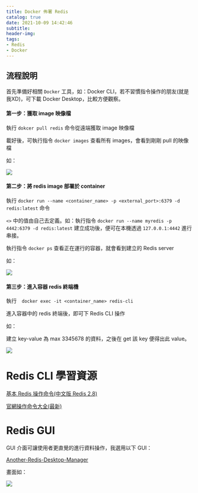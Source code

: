 ```yaml
---
title: Docker 佈署 Redis
catalog: true
date: 2021-10-09 14:42:46
subtitle:
header-img:
tags:
- Redis
- Docker
---
```

## 流程說明

首先準備好相關 `Docker` 工具，如：Docker CLI，若不習慣指令操作的朋友(就是我XD)，可下載 Docker Desktop，比較方便觀察。

#### 第一步：獲取 image 映像檔

執行 `dokcer pull redis` 命令從遠端獲取 image 映像檔

載好後，可執行指令 `docker images` 查看所有 images，會看到剛剛 pull 的映像檔

如：

![](https://i.imgur.com/RztlmAl.jpg)

#### 第二步：將 redis image 部署於 container 
執行 `docker run --name <container_name> -p <external_port>:6379 -d redis:latest` 命令

`<>` 中的值由自己去定義。如：執行指令 `docker run --name myredis -p 4442:6379 -d redis:latest` 建立成功後，便可在本機透過 `127.0.0.1:4442` 進行串接。

執行指令 `docker ps` 查看正在運行的容器，就會看到建立的 Redis server

如：

![](https://i.imgur.com/04O3Mv7.jpg)

#### 第三步：進入容器 redis 終端機

執行　`docker exec -it <container_name> redis-cli`

進入容器中的 redis 終端後，即可下 Redis CLI 操作

如：

建立 key-value 為 max 3345678 的資料，之後在 get 該 key 便得出此 value。

![](https://i.imgur.com/oKJnpP2.png)

# Redis CLI 學習資源

[基本 Redis 操作命令(中文版 Redis 2.8)](http://doc.redisfans.com/)

[官網操作命令大全(最新)](https://redis.io/commands)

# Redis GUI

GUI 介面可讓使用者更直覺的進行資料操作，我選用以下 GUI：

[Another-Redis-Desktop-Manager](https://github.com/qishibo/AnotherRedisDesktopManager/)

畫面如：

![](https://i.imgur.com/IPpCRjQ.png)
